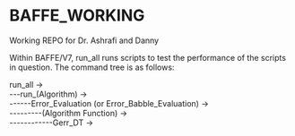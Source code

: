 # BAFFE_WORKING
Working REPO for Dr. Ashrafi and Danny

Within BAFFE/V7, run_all runs scripts to test the performance of the scripts in question. The command tree is as follows:

run_all -> <br>
---run_(Algorithm) -> <br>
------Error_Evaluation (or Error_Babble_Evaluation) -> <br>
---------(Algorithm Function) -> <br>
------------Gerr_DT -> <br>
